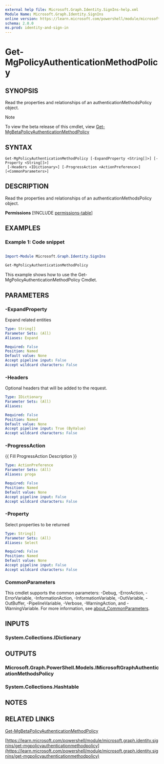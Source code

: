 ```yaml
---
external help file: Microsoft.Graph.Identity.SignIns-help.xml
Module Name: Microsoft.Graph.Identity.SignIns
online version: https://learn.microsoft.com/powershell/module/microsoft.graph.identity.signins/get-mgpolicyauthenticationmethodpolicy
schema: 2.0.0
ms.prod: identity-and-sign-in
---
```


# Get-MgPolicyAuthenticationMethodPolicy

## SYNOPSIS
Read the properties and relationships of an authenticationMethodsPolicy object.

> [!NOTE]
> To view the beta release of this cmdlet, view [Get-MgBetaPolicyAuthenticationMethodPolicy](/powershell/module/Microsoft.Graph.Beta.Identity.SignIns/Get-MgBetaPolicyAuthenticationMethodPolicy?view=graph-powershell-beta)

## SYNTAX

```
Get-MgPolicyAuthenticationMethodPolicy [-ExpandProperty <String[]>] [-Property <String[]>]
 [-Headers <IDictionary>] [-ProgressAction <ActionPreference>] [<CommonParameters>]
```

## DESCRIPTION
Read the properties and relationships of an authenticationMethodsPolicy object.

**Permissions**
[!INCLUDE [permissions-table](~/../graphref/api-reference/v1.0/includes/permissions/authenticationmethodspolicy-get-permissions.md)]

## EXAMPLES
### Example 1: Code snippet

```powershell

Import-Module Microsoft.Graph.Identity.SignIns

Get-MgPolicyAuthenticationMethodPolicy

```
This example shows how to use the Get-MgPolicyAuthenticationMethodPolicy Cmdlet.


## PARAMETERS

### -ExpandProperty
Expand related entities

```yaml
Type: String[]
Parameter Sets: (All)
Aliases: Expand

Required: False
Position: Named
Default value: None
Accept pipeline input: False
Accept wildcard characters: False
```

### -Headers
Optional headers that will be added to the request.

```yaml
Type: IDictionary
Parameter Sets: (All)
Aliases:

Required: False
Position: Named
Default value: None
Accept pipeline input: True (ByValue)
Accept wildcard characters: False
```

### -ProgressAction
{{ Fill ProgressAction Description }}

```yaml
Type: ActionPreference
Parameter Sets: (All)
Aliases: proga

Required: False
Position: Named
Default value: None
Accept pipeline input: False
Accept wildcard characters: False
```

### -Property
Select properties to be returned

```yaml
Type: String[]
Parameter Sets: (All)
Aliases: Select

Required: False
Position: Named
Default value: None
Accept pipeline input: False
Accept wildcard characters: False
```

### CommonParameters
This cmdlet supports the common parameters: -Debug, -ErrorAction, -ErrorVariable, -InformationAction, -InformationVariable, -OutVariable, -OutBuffer, -PipelineVariable, -Verbose, -WarningAction, and -WarningVariable. For more information, see [about_CommonParameters](http://go.microsoft.com/fwlink/?LinkID=113216).

## INPUTS

### System.Collections.IDictionary
## OUTPUTS

### Microsoft.Graph.PowerShell.Models.IMicrosoftGraphAuthenticationMethodsPolicy
### System.Collections.Hashtable
## NOTES

## RELATED LINKS
[Get-MgBetaPolicyAuthenticationMethodPolicy](/powershell/module/Microsoft.Graph.Beta.Identity.SignIns/Get-MgBetaPolicyAuthenticationMethodPolicy?view=graph-powershell-beta)

[https://learn.microsoft.com/powershell/module/microsoft.graph.identity.signins/get-mgpolicyauthenticationmethodpolicy](https://learn.microsoft.com/powershell/module/microsoft.graph.identity.signins/get-mgpolicyauthenticationmethodpolicy)




